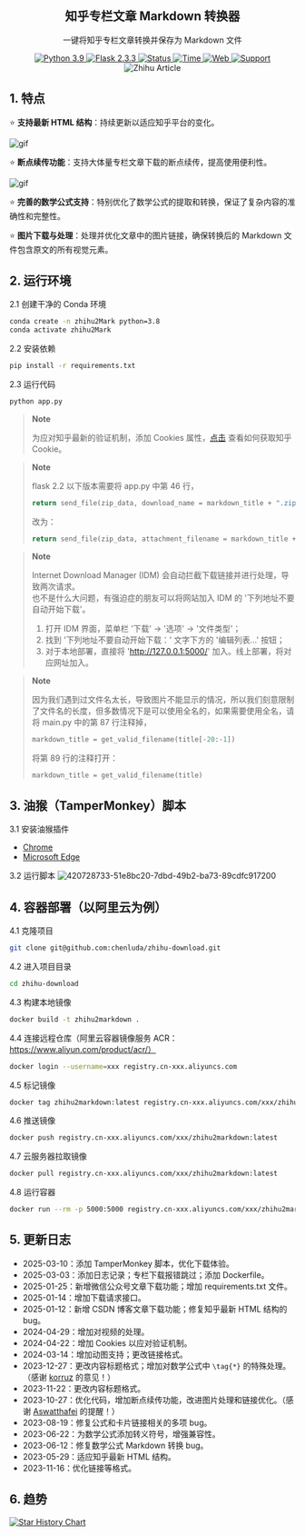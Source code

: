 <div align="center">
  <h2>知乎专栏文章 Markdown 转换器</h2>
  <p>一键将知乎专栏文章转换并保存为 Markdown 文件</p>
  <a href="#">
    <img alt="Python 3.9" src="https://img.shields.io/badge/python-3.9-blue.svg" />
  </a>
  <a href="#">
    <img alt="Flask 2.3.3" src="https://img.shields.io/badge/flask-2.3.3-blue.svg" />
  </a>
  <a href="#">
    <img alt="Status" src="https://img.shields.io/badge/Status-Updating-green" />
  </a>
  <a href="#">
    <img alt="Time" src="https://img.shields.io/badge/更新时间-2025.03.10-green" />
  </a>
  <a href="http://8.130.108.230:5000/" target="_blank">
    <img alt="Web" src="https://img.shields.io/badge/演示网站-Web-red" />
  </a>
  <a href="#">
    <img alt="Support" src="https://img.shields.io/badge/支持-TramperMonkey-blue" />
  </a>
</div>

<div align="center">
  <img src="https://github.com/user-attachments/assets/e3faef9a-99c5-43d7-b91b-5a0bdd71fc0e" alt="Zhihu Article">
</div>

## 1. 特点

⭐ **支持最新 HTML 结构**：持续更新以适应知乎平台的变化。

![gif](https://github.com/chenluda/zhihu-download/assets/45784833/849366a0-19ac-43ff-8f13-54aff24c7df3)

⭐ **断点续传功能**：支持大体量专栏文章下载的断点续传，提高使用便利性。

![gif](https://github.com/chenluda/zhihu-download/assets/45784833/9b4fd579-a492-4052-b5d8-0eb887af3a27)

⭐ **完善的数学公式支持**：特别优化了数学公式的提取和转换，保证了复杂内容的准确性和完整性。

⭐ **图片下载与处理**：处理并优化文章中的图片链接，确保转换后的 Markdown 文件包含原文的所有视觉元素。

## 2. 运行环境

2.1 创建干净的 Conda 环境
```bash
conda create -n zhihu2Mark python=3.8
conda activate zhihu2Mark
```
2.2 安装依赖
```bash
pip install -r requirements.txt
```
2.3 运行代码
```bash
python app.py
```
> **Note**
>
> 为应对知乎最新的验证机制，添加 Cookies 属性，[点击](http://8.130.108.230:5000/get-cookies) 查看如何获取知乎 Cookie。

> **Note**
>
> flask 2.2 以下版本需要将 app.py 中第 46 行，
> ``` python
> return send_file(zip_data, download_name = markdown_title + ".zip", as_attachment=True)
> ```
> 改为：
> ``` python
> return send_file(zip_data, attachment_filename = markdown_title + ".zip", as_attachment=True)
> ```

> **Note**
>
> Internet Download Manager (IDM) 会自动拦截下载链接并进行处理，导致两次请求。  
> 也不是什么大问题，有强迫症的朋友可以将网站加入 IDM 的 '下列地址不要自动开始下载'。  
> 1. 打开 IDM 界面，菜单栏 '下载' -> '选项' -> '文件类型'；
> 2. 找到 '下列地址不要自动开始下载：' 文字下方的 '编辑列表...' 按钮；
> 3. 对于本地部署，直接将 'http://127.0.0.1:5000/' 加入。线上部署，将对应网址加入。

> **Note**
>
> 因为我们遇到过文件名太长，导致图片不能显示的情况，所以我们刻意限制了文件名的长度，但多数情况下是可以使用全名的，如果需要使用全名，请将 main.py 中的第 87 行注释掉，
> ``` python
> markdown_title = get_valid_filename(title[-20:-1])
> ```
> 将第 89 行的注释打开：
> ``` python
> markdown_title = get_valid_filename(title)
> ```

## 3. 油猴（TamperMonkey）脚本

3.1 安装油猴插件
- [Chrome](https://chrome.google.com/webstore/detail/tampermonkey/dhdgffkkebhmkfjojejmpbldmpobfkfo)
- [Microsoft Edge](https://microsoftedge.microsoft.com/addons/detail/tampermonkey/iikmkjmpaadaobahmlepeloendndfphd?refid=bingshortanswersdownload)

3.2 运行脚本
![420728733-51e8bc20-7dbd-49b2-ba73-89cdfc917200](https://github.com/user-attachments/assets/d571ed29-b3f1-45a9-b216-0903598a3648)

## 4. 容器部署（以阿里云为例）

4.1 克隆项目
```bash
git clone git@github.com:chenluda/zhihu-download.git
```
4.2 进入项目目录
```bash
cd zhihu-download
```
4.3 构建本地镜像
```bash
docker build -t zhihu2markdown .
```
4.4 连接远程仓库（阿里云容器镜像服务 ACR：https://www.aliyun.com/product/acr/）
```bash
docker login --username=xxx registry.cn-xxx.aliyuncs.com
```
4.5 标记镜像
```bash
docker tag zhihu2markdown:latest registry.cn-xxx.aliyuncs.com/xxx/zhihu2markdown:latest
```
4.6 推送镜像
```bash
docker push registry.cn-xxx.aliyuncs.com/xxx/zhihu2markdown:latest
```
4.7 云服务器拉取镜像
```bash
docker pull registry.cn-xxx.aliyuncs.com/xxx/zhihu2markdown:latest
```
4.8 运行容器
```bash
docker run --rm -p 5000:5000 registry.cn-xxx.aliyuncs.com/xxx/zhihu2markdown:latest
```

## 5. 更新日志

* 2025-03-10：添加 TamperMonkey 脚本，优化下载体验。
* 2025-03-03：添加日志记录；专栏下载报错跳过；添加 Dockerfile。
* 2025-01-25：新增微信公众号文章下载功能；增加 requirements.txt 文件。
* 2025-01-14：增加下载请求接口。
* 2025-01-12：新增 CSDN 博客文章下载功能；修复知乎最新 HTML 结构的 bug。
* 2024-04-29：增加对视频的处理。
* 2024-04-22：增加 Cookies 以应对验证机制。
* 2024-03-14：增加动图支持；更改链接格式。
* 2023-12-27：更改内容标题格式；增加对数学公式中 `\tag{*}` 的特殊处理。（感谢 [korruz](https://github.com/korruz) 的意见！）
* 2023-11-22：更改内容标题格式。
* 2023-10-27：优化代码，增加断点续传功能，改进图片处理和链接优化。（感谢 [Aswatthafei](https://github.com/Aswatthafei) 的提醒！）
* 2023-08-19：修复公式和卡片链接相关的多项 bug。
* 2023-06-22：为数学公式添加转义符号，增强兼容性。
* 2023-06-12：修复数学公式 Markdown 转换 bug。
* 2023-05-29：适应知乎最新 HTML 结构。
* 2023-11-16：优化链接等格式。

## 6. 趋势

[![Star History Chart](https://api.star-history.com/svg?repos=chenluda/zhihu-download&type=Date)](https://star-history.com/#chenluda/zhihu-download&Date)
